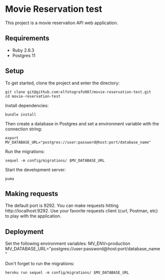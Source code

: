 # Movie Reservation test

This project is a movie reservation API web application.

## Requirements
- Ruby 2.6.3
- Postgres 11


## Setup
To get started, clone the project and enter the directory:
```
git clone git@github.com:elfotografo007/movie-reservation-test.git
cd movie-reservation-test
```

Install dependencies:
```
bundle install
```

Then create a database in Postgres and set a environment variable with the 
connection string:
```
export MV_DATABASE_URL="postgres://user:password@host:port/database_name"
```

Run the migrations:
```
sequel -m config/migrations/ $MV_DATABASE_URL
```

Start the development server:
```
puma
```

## Making requests

The default port is 9292. You can make requests hitting http://localhost:9292.
Use your favorite requests client (curl, Postman, etc) to play with the application. 

## Deployment

Set the following environment variables:
MV_ENV=production
MV_DATABASE_URL="postgres://user:password@host:port/database_name"

Don't forget to run the migrations:
```
heroku run sequel -m config/migrations/ $MV_DATABASE_URL
```